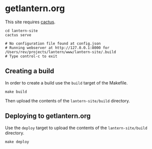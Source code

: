 # getlantern.org

This site requires [cactus](https://github.com/koenbok/Cactus).

```
cd lantern-site
cactus serve

# No configuration file found at config.json
# Running webserver at http://127.0.0.1:8000 for /Users/rev/projects/lantern/www/lantern-site/.build
# Type control-c to exit
```

## Creating a build

In order to create a build use the `build` target of the Makefile.

```
make build
```

Then upload the contents of the `lantern-site/build` directory.

## Deploying to getlantern.org

Use the `deploy` target to upload the contents of the `lantern-site/build`
directory.

```
make deploy
```
